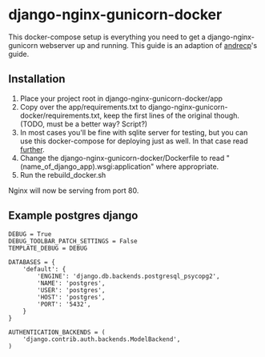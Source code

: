 # django-nginx-gunicorn-docker

This docker-compose setup is everything you need to get a django-nginx-gunicorn webserver up and running. This guide is an adaption of [andrecp](https://github.com/andrecp/django-tutorial-docker-nginx-postgres)'s guide.

## Installation

1. Place your project root in django-nginx-gunicorn-docker/app
2. Copy over the app/requirements.txt to django-nginx-gunicorn-docker/requirements.txt, keep the first lines of the original though. (TODO, must be a better way? Script?)
3. In most cases you'll be fine with sqlite server for testing, but you can use this docker-compose for deploying just as well. In that case read [further](#example-postgres-django).
4. Change the django-nginx-gunicorn-docker/Dockerfile to read "(name_of_django_app).wsgi:application" where appropriate.
5. Run the rebuild_docker.sh

Nginx will now be serving from port 80.

## Example postgres django 

```
DEBUG = True
DEBUG_TOOLBAR_PATCH_SETTINGS = False 
TEMPLATE_DEBUG = DEBUG

DATABASES = {
    'default': {
        'ENGINE': 'django.db.backends.postgresql_psycopg2',
        'NAME': 'postgres',
        'USER': 'postgres',
        'HOST': 'postgres',
        'PORT': '5432',
    }
}

AUTHENTICATION_BACKENDS = (
    'django.contrib.auth.backends.ModelBackend',
)
```
